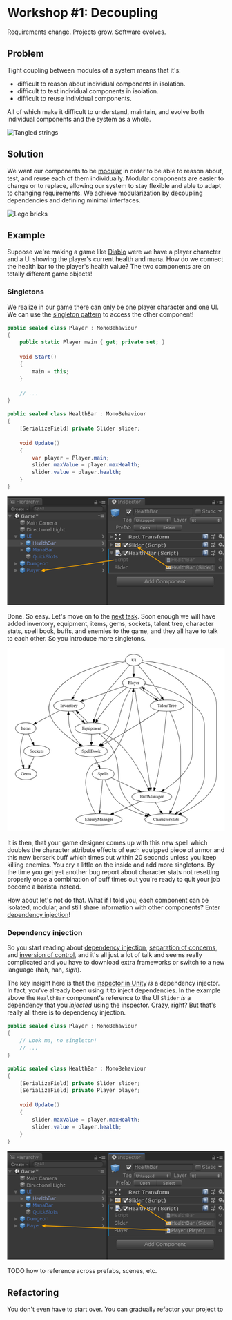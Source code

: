 # Workshop #1: Decoupling

Requirements change. Projects grow. Software evolves.

## Problem

Tight coupling between modules of a system means that it's:
- difficult to reason about individual components in isolation.
- difficult to test individual components in isolation.
- difficult to reuse individual components.

All of which make it difficult to understand, maintain, and evolve both individual components and the system as a whole.

![Tangled strings](https://cdn.pixabay.com/photo/2016/06/28/10/49/thread-1484387_640.jpg "Good luck figuring it out.")

## Solution

We want our components to be [modular](https://en.wikipedia.org/wiki/Modular_programming)
in order to be able to reason about, test, and reuse each of them individually. 
Modular components are easier to change or to replace, allowing our system to stay flexible and able to adapt to changing requirements.
We achieve modularization by decoupling dependencies and defining minimal interfaces.

![Lego bricks](https://upload.wikimedia.org/wikipedia/commons/thumb/1/19/Lego_bricks.jpg/640px-Lego_bricks.jpg "Be LEGO, my friend.")

## Example

Suppose we're making a game like [Diablo](https://en.wikipedia.org/wiki/Diablo_(video_game))
were we have a player character and a UI showing the player's current health and mana.
How do we connect the health bar to the player's health value? The two components are on totally different game objects!

### Singletons

We realize in our game there can only be one player character and one UI.
We can use the [singleton pattern](https://en.wikipedia.org/wiki/Singleton_pattern) to access the other component!

```csharp
public sealed class Player : MonoBehaviour
{
    public static Player main { get; private set; }

    void Start()
    {
        main = this;
    }
    
    // ...
}
```

```csharp
public sealed class HealthBar : MonoBehaviour
{
    [SerializeField] private Slider slider;

    void Update()
    {
        var player = Player.main;
        slider.maxValue = player.maxHealth;
        slider.value = player.health;
    }
}
```

![Health bar](/Workshop1/Documentation/HealthBar.png "Brilliant!")

Done. So easy. Let's move on to the [next task](https://www.reddit.com/r/restofthefuckingowl/). Soon enough we will have added inventory, equipment, items, gems, sockets, talent tree, character stats, spell book, buffs, and enemies to the game, and they all have to talk to each other. So you introduce more singletons.

![Dependency graph](/Workshop1/Documentation/Dependencies.png "Ship it!")

It is then, that your game designer comes up with this new spell which doubles the character attribute effects of each equipped piece of armor and this new berserk buff which times out within 20 seconds unless you keep killing enemies. You cry a little on the inside and add more singletons. By the time you get yet another bug report about character stats not resetting properly once a combination of buff times out you're ready to quit your job become a barista instead.

How about let's not do that. What if I told you, each component can be isolated, modular, and still share information with other components? Enter [dependency injection](https://en.wikipedia.org/wiki/Dependency_injection)!

### Dependency injection

So you start reading about [dependency injection](https://en.wikipedia.org/wiki/Dependency_injection), [separation of concerns](https://en.wikipedia.org/wiki/Separation_of_concerns), and [inversion of control](https://en.wikipedia.org/wiki/Inversion_of_control), and it's all just a lot of talk and seems really complicated and you have to download extra frameworks or switch to a new language (hah, hah, *sigh*).

The key insight here is that the [inspector in Unity](https://docs.unity3d.com/Manual/UsingTheInspector.html) *is* a dependency injector. In fact, you've already been using it to inject dependencies. In the example above the `HealthBar` component's reference to the UI `Slider` *is* a dependency that you *injected* using the inspector. Crazy, right? But that's really all there is to dependency injection.

```csharp
public sealed class Player : MonoBehaviour
{
    // Look ma, no singleton!
    // ...
}
```

```csharp
public sealed class HealthBar : MonoBehaviour
{
    [SerializeField] private Slider slider;
    [SerializeField] private Player player;

    void Update()
    {
        slider.maxValue = player.maxHealth;
        slider.value = player.health;
    }
}
```

![Health bar version 2](/Workshop1/Documentation/HealthBar2.png "Did we gain anything though?")

TODO how to reference across prefabs, scenes, etc.

## Refactoring

You don't even have to start over. You can gradually refactor your project to 

